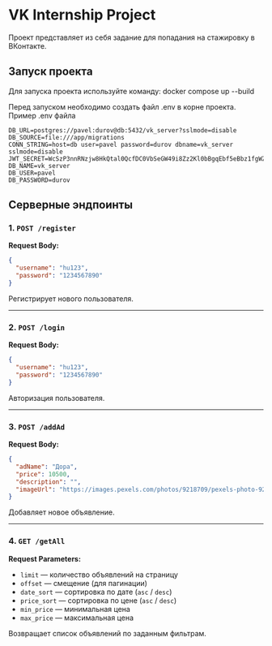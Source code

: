 # VK Internship Project

Проект представляет из себя задание для попадания на стажировку в ВКонтакте.


## Запуск проекта

Для запуска проекта используйте команду:
docker compose up --build

Перед запуском необходимо создать файл .env в корне проекта. Пример .env файла

```code
DB_URL=postgres://pavel:durov@db:5432/vk_server?sslmode=disable
DB_SOURCE=file:///app/migrations
CONN_STRING=host=db user=pavel password=durov dbname=vk_server sslmode=disable
JWT_SECRET=WcSzP3nnRNzjw8HkQtal0QcfDC0VbSeGW49i8Zz2Kl0bBgqEbf5eBbz1fgWZWGuJ
DB_NAME=vk_server
DB_USER=pavel
DB_PASSWORD=durov
```


## Серверные эндпоинты

### 1. `POST /register`

**Request Body:**

```json
{
  "username": "hu123",
  "password": "1234567890"
}
```

Регистрирует нового пользователя.

---

### 2. `POST /login`

**Request Body:**

```json
{
  "username": "hu123",
  "password": "1234567890"
}
```

Авторизация пользователя.

---

### 3. `POST /addAd`

**Request Body:**

```json
{
  "adName": "Дора",
  "price": 10500,
  "description": "",
  "imageUrl": "https://images.pexels.com/photos/9218709/pexels-photo-9218709.jpeg"
}
```

Добавляет новое объявление.

---

### 4. `GET /getAll`

**Request Parameters:**

- `limit` — количество объявлений на страницу
- `offset` — смещение (для пагинации)
- `date_sort` — сортировка по дате (`asc` / `desc`)
- `price_sort` — сортировка по цене (`asc` / `desc`)
- `min_price` — минимальная цена
- `max_price` — максимальная цена

Возвращает список объявлений по заданным фильтрам.